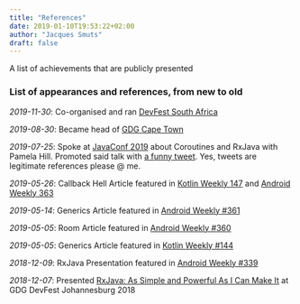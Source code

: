 ```yaml
---
title: "References"
date: 2019-01-10T19:53:22+02:00
author: "Jacques Smuts"
draft: false
---
```


A list of achievements that are publicly presented

<!--more-->

### List of appearances and references, from new to old

*2019-11-30*: Co-organised and ran [DevFest South Africa](https://devfest.co.za/)

*2019-08-30*: Became head of [GDG Cape Town](https://www.meetup.com/Google-Developer-Group-Cape-Town-Meetup/)

*2019-07-25*: Spoke at [JavaConf 2019](http://j-sa.co/speaker/jacques-smuts/) about Coroutines and RxJava with Pamela Hill. Promoted said talk with [a funny tweet](https://twitter.com/JacquesSmuts/status/1154769025517477888). Yes, tweets are legitimate references please @ me.

*2019-05-26*: Callback Hell Article featured in [Kotlin Weekly 147](https://mailchi.mp/kotlinweekly/kotlin-weekly-147) and [Android Weekly 363](https://androidweekly.net/issues/issue-363)

*2019-05-14*: Generics Article featured in [Android Weekly #361](https://androidweekly.net/issues/issue-361)

*2019-05-05*: Room Article featured in [Android Weekly #360](https://androidweekly.net/issues/issue-360)

*2019-05-05*: Generics Article featured in [Kotlin Weekly #144](https://mailchi.mp/kotlinweekly/kotlin-weekly-144?e=733eda9e83)

*2018-12-09*: RxJava Presentation featured in [Android Weekly #339](https://androidweekly.net/issues/issue-339)

*2018-12-07*: Presented [RxJava: As Simple and Powerful As I Can Make It](https://www.youtube.com/watch?v=TdO8hR2QAUs) at GDG DevFest Johannesburg 2018
